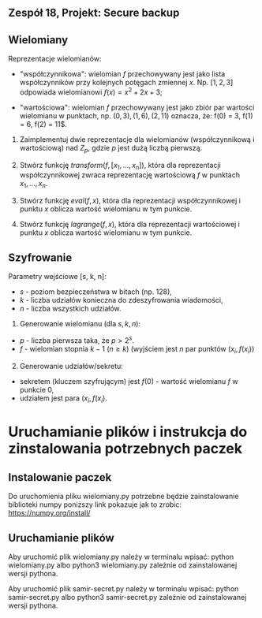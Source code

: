 ## Zespół 18, Projekt: Secure backup
## Wielomiany

Reprezentacje wielomianów:

- "współczynnikowa": wielomian $f$ przechowywany jest jako lista  współczynników przy
kolejnych potęgach zmiennej $x$. Np. $[1, 2, 3]$ odpowiada wielomianowi $f(x) = x^2 + 2 x + 3$;

- "wartościowa": wielomian $f$ przechowywany jest jako zbiór par wartości wielomianu w punktach,
np. $(0, 3), (1, 6), (2, 11)$ oznacza, że: f(0) = 3, f(1) = 6, f(2) = 11$.

1. Zaimplementuj dwie reprezentacje dla wielomianów (współczynnikową i wartościową)
nad $Z_p$, gdzie $p$ jest dużą liczbą pierwszą.

2. Stwórz funkcję $transform(f, [x_1, ..., x_n])$, która dla reprezentacji współczynnikowej zwraca
reprezentację wartościową $f$ w punktach $x_1, ..., x_n$.

3. Stwórz funkcję $eval(f, x)$, która dla reprezentacji współczynnikowej i punktu $x$
oblicza wartość wielomianu w tym punkcie.

4. Stwórz funkcję $lagrange(f, x)$, która dla reprezentacji wartościowej i punktu $x$
oblicza wartość wielomianu w tym punkcie.


## Szyfrowanie 

Parametry wejściowe \[s, k, n\]:
- $s$ - poziom bezpieczeństwa w bitach (np. 128),
- $k$ - liczba udziałów konieczna do zdeszyfrowania wiadomości,
- $n$ - liczba wszystkich udziałów.

1. Generowanie wielomianu (dla $s, k, n$):

- $p$ - liczba pierwsza taka, że $p > 2^s$.
- $f$ - wielomian stopnia $k-1$ ($n \geq k$) (wyjściem jest $n$ par punktów $(x_i, f(x_i))$

2. Generowanie udziałów/sekretu:

- sekretem (kluczem szyfrującym) jest $f(0)$ - wartość wielomianu $f$ w punkcie $0$,
- udziałem jest para $(x_i, f(x_i)$.

# Uruchamianie plików i instrukcja do zinstalowania potrzebnych paczek

## Instalowanie paczek 

Do uruchomienia pliku wielomiany.py potrzebne będzie zainstalowanie biblioteki numpy poniższy link pokazuje jak to zrobic: https://numpy.org/install/

## Uruchamianie plików 

Aby uruchomić plik wielomiany.py należy w terminalu wpisać: python wielomiany.py albo python3 wielomiany.py zależnie od zainstalowanej wersji pythona.

Aby uruchomić plik samir-secret.py należy w terminalu wpisać: python samir-secret.py albo python3 samir-secret.py zależnie od zainstalowanej wersji pythona.

